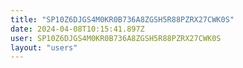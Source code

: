 ```yaml
---
title: "SP10Z6DJGS4M0KR0B736A8ZGSH5R88PZRX27CWK0S"
date: 2024-04-08T10:15:41.897Z
user: SP10Z6DJGS4M0KR0B736A8ZGSH5R88PZRX27CWK0S
layout: "users"
---
```

    